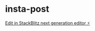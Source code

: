 # insta-post

[Edit in StackBlitz next generation editor ⚡️](https://stackblitz.com/~/github.com/Manohar-mj/insta-post)